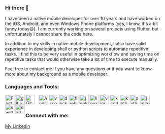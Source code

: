 ### Hi there 👋

I have been a native mobile developer for over 10 years and have worked on the iOS, Android, and even Windows Phone platforms (yes, I know, it's a bit funny today😄). I am currently working on several projects using Flutter, but unfortunately I cannot share the code here.

In addition to my skills in native mobile development, I also have solid experience in developing shell or python scripts to automate repetitive tasks. I find this to be very useful in optimizing workflow and saving time on repetitive tasks that would otherwise take a lot of time to execute manually.

Feel free to contact me if you have any questions or if you want to know more about my background as a mobile developer.

### Languages and Tools:

<img align="left" alt="Flutter" width="30px" src="https://cdn.jsdelivr.net/gh/devicons/devicon/icons/flutter/flutter-original.svg" />
<img align="left" alt="gitlab" width="30px" src="https://cdn.jsdelivr.net/gh/devicons/devicon/icons/gitlab/gitlab-original.svg" />
<img align="left" alt="Git" width="30px" src="https://cdn.jsdelivr.net/gh/devicons/devicon/icons/git/git-original.svg" style="padding-right:10px;" />
<img align="left" alt="Android" width="30px" src="https://cdn.jsdelivr.net/gh/devicons/devicon/icons/android/android-original.svg"/>
<img img align="left" alt="vscode" width="30px" src="https://cdn.jsdelivr.net/gh/devicons/devicon/icons/vscode/vscode-original.svg" />
<img img align="left" alt="docker" width="30px" src="https://cdn.jsdelivr.net/gh/devicons/devicon/icons/docker/docker-original.svg" />
<img img align="left" alt="firebase" width="30px" src="https://cdn.jsdelivr.net/gh/devicons/devicon/icons/firebase/firebase-plain.svg" />
<img img align="left" alt="jenkins" width="30px" src="https://cdn.jsdelivr.net/gh/devicons/devicon/icons/jenkins/jenkins-original.svg" />
<img img align="left" alt="linux" width="30px" src="https://cdn.jsdelivr.net/gh/devicons/devicon/icons/linux/linux-original.svg" />
<img img align="left" alt="vim" width="30px" src="https://cdn.jsdelivr.net/gh/devicons/devicon/icons/vim/vim-original.svg" />
<img img align="left" alt="xcode" width="30px" src="https://cdn.jsdelivr.net/gh/devicons/devicon/icons/xcode/xcode-original.svg" />
<img align="left" alt="kotlin" width="30px" src="https://cdn.jsdelivr.net/gh/devicons/devicon/icons/kotlin/kotlin-original.svg" />
<img img align="left" alt="python" width="30px" src="https://cdn.jsdelivr.net/gh/devicons/devicon/icons/python/python-original.svg" />
<img img align="left" alt="java" width="30px" src="https://cdn.jsdelivr.net/gh/devicons/devicon/icons/java/java-original.svg" />
<img img align="left" alt="swift" width="30px" src="https://cdn.jsdelivr.net/gh/devicons/devicon/icons/swift/swift-original.svg" />
<img img align="left" alt="dart" width="30px" src="https://cdn.jsdelivr.net/gh/devicons/devicon/icons/dart/dart-original.svg" />
<br />
<br />

### Connect with me:



[My LinkedIn](www.linkedin.com/in/bouziane-h)

          
          

<!--
**bouziane/bouziane** is a ✨ _special_ ✨ repository because its `README.md` (this file) appears on your GitHub profile.

Here are some ideas to get you started:

- 🔭 I’m currently working on ...
- 🌱 I’m currently learning ...
- 👯 I’m looking to collaborate on ...
- 🤔 I’m looking for help with ...
- 💬 Ask me about ...
- 📫 How to reach me: ...
- 😄 Pronouns: ...
- ⚡ Fun fact: ...
-->
